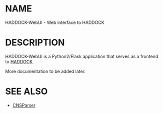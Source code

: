 NAME
====

HADDOCK-WebUI - Web interface to HADDOCK

DESCRIPTION
===========

HADDOCK-WebUI is a Python2/Flask application that serves as a frontend to
[HADDOCK](http://www.nmr.chem.uu.nl/haddock/).

More documentation to be added later.

SEE ALSO
========

- [CNSParser](https://github.com/csmeele/CNSParser)
